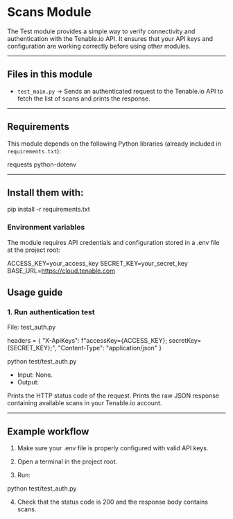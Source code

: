 # Scans Module

The Test module provides a simple way to verify connectivity and authentication with the Tenable.io API.
It ensures that your API keys and configuration are working correctly before using other modules.

---

## Files in this module

- `test_main.py` → Sends an authenticated request to the Tenable.io API to fetch the list of scans and prints the response.

---

## Requirements

This module depends on the following Python libraries (already included in `requirements.txt`):

requests
python-dotenv

---

## Install them with:

pip install -r requirements.txt

### Environment variables

The module requires API credentials and configuration stored in a .env file at the project root:

ACCESS_KEY=your_access_key
SECRET_KEY=your_secret_key
BASE_URL=https://cloud.tenable.com

## Usage guide

### 1. Run authentication test
File: test_auth.py

headers = {
    "X-ApiKeys": f"accessKey={ACCESS_KEY}; secretKey={SECRET_KEY};",
    "Content-Type": "application/json"
}

python test/test_auth.py

* Input: None.
* Output: 

Prints the HTTP status code of the request.
Prints the raw JSON response containing available scans in your Tenable.io account.

---

## Example workflow

1. Make sure your .env file is properly configured with valid API keys.

2. Open a terminal in the project root.

3. Run:

python test/test_auth.py

4. Check that the status code is 200 and the response body contains scans.